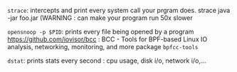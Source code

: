 `strace`: intercepts and print every system call your prgram does. strace java -jar foo.jar (WARNING : can make your program run 50x slower

`opensnoop -p $PID`: prints every file being opened by a program 
https://github.com/iovisor/bcc : BCC - Tools for BPF-based Linux IO analysis, networking, monitoring, and more
package `bpfcc-tools`

`dstat`: prints stats every second : cpu usage, disk i/o, network i/o,...
